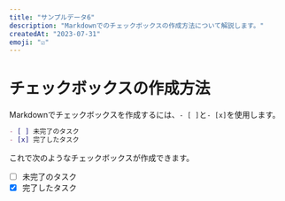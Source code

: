 ```yaml
---
title: "サンプルデータ6"
description: "Markdownでのチェックボックスの作成方法について解説します。"
createdAt: "2023-07-31"
emoji: "☑️"
---
```


# チェックボックスの作成方法

Markdownでチェックボックスを作成するには、`- [ ]`と`- [x]`を使用します。

```markdown
- [ ] 未完了のタスク
- [x] 完了したタスク
```

これで次のようなチェックボックスが作成できます。

- [ ] 未完了のタスク
- [x] 完了したタスク
